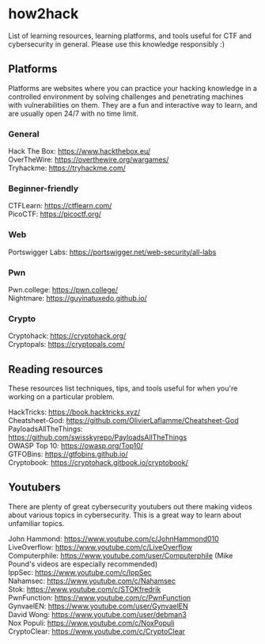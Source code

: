 # how2hack  
List of learning resources, learning platforms, and tools useful for CTF and cybersecurity in general. Please use this knowledge responsibly :)  
  
## Platforms  
Platforms are websites where you can practice your hacking knowledge in a controlled environment by solving challenges and penetrating machines with vulnerabilities on them. They are a fun and interactive way to learn, and are usually open 24/7 with no time limit.  
  
### General  
Hack The Box: https://www.hackthebox.eu/  
OverTheWire: https://overthewire.org/wargames/  
Tryhackme: https://tryhackme.com/  
  
### Beginner-friendly  
CTFLearn: https://ctflearn.com/  
PicoCTF: https://picoctf.org/  
  
### Web  
Portswigger Labs: https://portswigger.net/web-security/all-labs  
  
### Pwn  
Pwn.college: https://pwn.college/  
Nightmare: https://guyinatuxedo.github.io/  
  
### Crypto  
Cryptohack: https://cryptohack.org/  
Cryptopals: https://cryptopals.com/  
  
## Reading resources  
These resources list techniques, tips, and tools useful for when you're working on a particular problem.  
  
HackTricks: https://book.hacktricks.xyz/  
Cheatsheet-God: https://github.com/OlivierLaflamme/Cheatsheet-God  
PayloadsAllTheThings: https://github.com/swisskyrepo/PayloadsAllTheThings  
OWASP Top 10: https://owasp.org/Top10/  
GTFOBins: https://gtfobins.github.io/  
Cryptobook: https://cryptohack.gitbook.io/cryptobook/  
  
## Youtubers  
There are plenty of great cybersecurity youtubers out there making videos about various topics in cybersecurity. This is a great way to learn about unfamiliar topics.  
  
John Hammond: https://www.youtube.com/c/JohnHammond010  
LiveOverflow: https://www.youtube.com/c/LiveOverflow  
Computerphile: https://www.youtube.com/user/Computerphile (Mike Pound's videos are especially recommended)  
IppSec: https://www.youtube.com/c/IppSec  
Nahamsec: https://www.youtube.com/c/Nahamsec  
Stok: https://www.youtube.com/c/STOKfredrik  
PwnFunction: https://www.youtube.com/c/PwnFunction  
GynvaelEN: https://www.youtube.com/user/GynvaelEN  
David Wong: https://www.youtube.com/user/debman3  
Nox Populi: https://www.youtube.com/c/NoxPopuli  
CryptoClear: https://www.youtube.com/c/CryptoClear